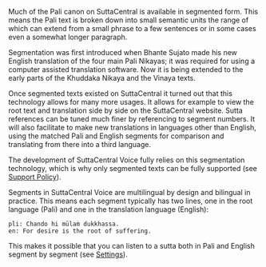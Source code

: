 Much of the Pali canon on SuttaCentral is available in segmented form. This means the Pali text is broken down into small semantic units the range of which can extend from a small phrase to a few sentences or in some cases even a somewhat longer paragraph.

Segmentation was first introduced when Bhante Sujato made his new English translation of the four main Pali Nikayas; it was required for using a computer assisted translation software. Now it is being extended to the early parts of the Khuddaka Nikaya and the Vinaya texts.

Once segmented texts existed on SuttaCentral it turned out that this technology allows for many more usages. It allows for example to view the root text and translation side by side on the SuttaCentral website. Sutta references can be tuned much finer by referencing to segment numbers. It will also facilitate to make new translations in languages other than English, using the matched Pali and English segments for comparison and translating from there into a third language.

The development of SuttaCentral Voice fully relies on this segmentation technology, which is why only segmented texts can be fully supported (see [Support Policy](https://github.com/sc-voice/sc-voice/wiki/Support-Policy)).

Segments in SuttaCentral Voice are multilingual by design and bilingual in practice. This means each segment typically has two lines, one in the root language (Pali) and one in the translation language (English):

```
pli: Chando hi mūlaṁ dukkhassa.
en: For desire is the root of suffering.
```
This makes it possible that you can listen to a sutta both in Pali and English segment by segment (see [Settings](https://github.com/sc-voice/sc-voice/wiki/Settings)).